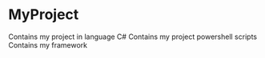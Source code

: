 # MyProject
Contains my project in language C#
Contains my project powershell scripts
Contains my framework
